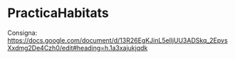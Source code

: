# PracticaHabitats
Consigna: https://docs.google.com/document/d/13R26EgKJinL5elljUU3ADSkq_2EpvsXxdmg2De4Czh0/edit#heading=h.1a3xajukjqdk
